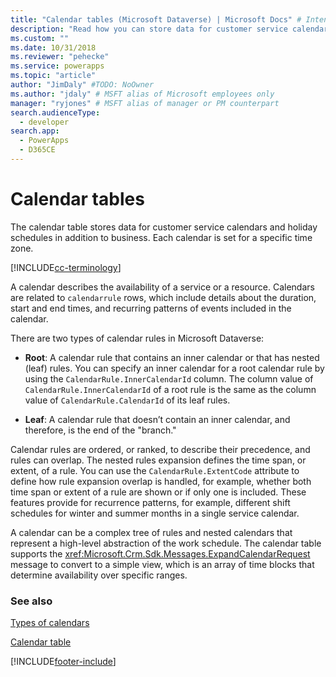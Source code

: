 ```yaml
---
title: "Calendar tables (Microsoft Dataverse) | Microsoft Docs" # Intent and product brand in a unique string of 43-59 chars including spaces
description: "Read how you can store data for customer service calendars and holiday schedules using calendar tables." # 115-145 characters including spaces. This abstract displays in the search result.
ms.custom: ""
ms.date: 10/31/2018
ms.reviewer: "pehecke"
ms.service: powerapps
ms.topic: "article"
author: "JimDaly" #TODO: NoOwner
ms.author: "jdaly" # MSFT alias of Microsoft employees only
manager: "ryjones" # MSFT alias of manager or PM counterpart
search.audienceType: 
  - developer
search.app: 
  - PowerApps
  - D365CE
---
```

# Calendar tables

The calendar table stores data for customer service calendars and holiday schedules in addition to business. Each calendar is set for a specific time zone. 

[!INCLUDE[cc-terminology](includes/cc-terminology.md)]
  
A calendar describes the availability of a service or a resource. Calendars are related to `calendarrule` rows, which include details about the duration, start and end times, and recurring patterns of events included in the calendar.  
  
 There are two types of calendar rules in Microsoft Dataverse:  
  
- **Root**: A calendar rule that contains an inner calendar or that has nested (leaf) rules. You can specify an inner calendar for a root calendar rule by using the `CalendarRule.InnerCalendarId` column. The column value of `CalendarRule.InnerCalendarId` of a root rule is the same as the column value of `CalendarRule.CalendarId` of its leaf rules.  
  
- **Leaf**: A calendar rule that doesn’t contain an inner calendar, and therefore, is the end of the "branch."  
  
 Calendar rules are ordered, or ranked, to describe their precedence, and rules can overlap. The nested rules expansion defines the time span, or extent, of a rule. You can use the `CalendarRule.ExtentCode` attribute to define how rule expansion overlap is handled, for example, whether both time span or extent of a rule are shown or if only one is included. These features provide for recurrence patterns, for example, different shift schedules for winter and summer months in a single service calendar.  
  
 A calendar can be a complex tree of rules and nested calendars that represent a high-level abstraction of the work schedule. The calendar table supports the <xref:Microsoft.Crm.Sdk.Messages.ExpandCalendarRequest> message to convert to a simple view, which is an array of time blocks that determine availability over specific ranges.  
  
### See also  
 [Types of calendars](types-calendars.md)  
  
 [Calendar table](/reference/entities/calendar.md)  



[!INCLUDE[footer-include](../../includes/footer-banner.md)]
